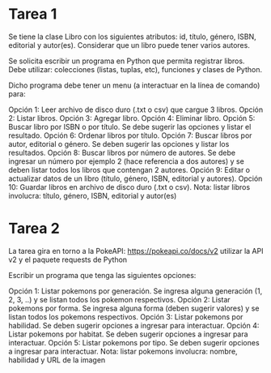# **Tarea 1**

Se tiene la clase Libro con los siguientes atributos: id, título, género, ISBN, editorial y autor(es). Considerar que un libro puede tener varios autores.

Se solicita escribir un programa en Python que permita registrar libros. Debe utilizar: colecciones (listas, tuplas, etc), funciones y clases de Python.

Dicho programa debe tener un menu (a interactuar en la línea de comando) para:

Opción 1: Leer archivo de disco duro (.txt o csv) que cargue 3 libros.
Opción 2: Listar libros.
Opción 3: Agregar libro.
Opción 4: Eliminar libro.
Opción 5: Buscar libro por ISBN o por título. Se debe sugerir las opciones y listar el resultado.
Opción 6: Ordenar libros por título.
Opción 7: Buscar libros por autor, editorial o género. Se deben sugerir las opciones y listar los resultados.
Opción 8: Buscar libros por número de autores. Se debe ingresar un número por ejemplo 2 (hace referencia a dos autores) y se deben listar todos los libros que contengan 2 autores.
Opción 9: Editar o actualizar datos de un libro (título, género, ISBN, editorial y autores).
Opción 10: Guardar libros en archivo de disco duro (.txt o csv).
Nota: listar libros involucra: título, género, ISBN, editorial y autor(es)



# **Tarea 2**

La tarea gira en torno a la PokeAPI: https://pokeapi.co/docs/v2 utilizar la API v2 y el paquete requests de Python

Escribir un programa que tenga las siguientes opciones:

Opción 1: Listar pokemons por generación. Se ingresa alguna generación (1, 2, 3, ..) y se listan todos los pokemon respectivos.
Opción 2: Listar pokemons por forma. Se ingresa alguna forma (deben sugerir valores) y se listan todos los pokemons respectivos.
Opción 3: Listar pokemons por habilidad. Se deben sugerir opciones a ingresar para interactuar.
Opción 4: Listar pokemons por habitat. Se deben sugerir opciones a ingresar para interactuar.
Opción 5: Listar pokemons por tipo. Se deben sugerir opciones a ingresar para interactuar.
Nota: listar pokemons involucra: nombre, habilidad y URL de la imagen